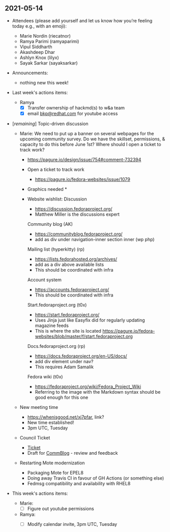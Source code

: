 ## 2021-05-14

* Attendees (please add yourself and let us know how you’re feeling today e.g., with an emoji):
    * Marie Nordin (riecatnor)
    * Ramya Parimi (ramyaparimi)
    * Vipul Siddharth
    * Akashdeep Dhar
    * Ashlyn Knox (lilyx)
    * Sayak Sarkar (sayaksarkar)

* Announcements:
    * nothing new this week!

* Last week's actions items:
    *  Ramya
        - [x] Transfer ownership of hackmd(s) to w&a team
        - [x] email bkp@redhat.com for youtube access 

* [_remaining_] Topic-driven discussion
    
    * Marie: We need to put up a banner on several webpages for the upcoming community survey. Do we have the skillset, permissions, & capacity to do this before June 1st? Where should I open a ticket to track work?
        * https://pagure.io/design/issue/754#comment-732394
        * Open a ticket to track work
            * https://pagure.io/fedora-websites/issue/1079
        * Graphics needed
            *  
        * Website wishlist:
            Discussion
            - https://discussion.fedoraproject.org/
            - Matthew Miller is the discussions expert
            
            Community blog (AK)
            - https://communityblog.fedoraproject.org/
            - add as div under navigation-inner section inner (wp php)
            
            Mailing list (hyperkitty) (rp)
            - https://lists.fedorahosted.org/archives/
            - add as a div above available lists
            - This should be coordinated with infra
            
            Account system 
            - https://accounts.fedoraproject.org/
            - This should be coordinated with infra
            
            Start.fedoraproject.org (t0x)
            - https://start.fedoraproject.org/
            - Uses Jinja just like Easyfix did for regularly updating magazine feeds
            - This is where the site is located https://pagure.io/fedora-websites/blob/master/f/start.fedoraproject.org
            
            Docs.fedoraproject.org (rp)
            - https://docs.fedoraproject.org/en-US/docs/
            - add div element under nav?
            - This requires Adam Samalik
            
            Fedora wiki (t0x)
            - https://fedoraproject.org/wiki/Fedora_Project_Wiki
            - Referring to the image with the Markdown syntax should be good enough for this one


    * New meeting time
        * https://whenisgood.net/xj7pfar, link?
        * New time established!
        * 3pm UTC, Tuesday
    * Council Ticket
        * [Ticket](https://pagure.io/Fedora-Council/tickets/issue/365)
        * Draft for [CommBlog](https://hackmd.io/bTlZOus8QY2sfmdb7s844w?both) - review and feedback
    * Restarting Mote modernization
        * Packaging Mote for EPEL8
        * Doing away Travis CI in favour of GH Actions (or something else)
        * Fedmsg compatibility and availability with RHEL8

* This week's actions items:
    * Marie:
        * [ ] Figure out youtube permissions
    * Ramya:
        * [ ] Modify calendar invite, 3pm UTC, Tuesday


